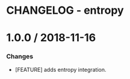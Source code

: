 # CHANGELOG - entropy

1.0.0 / 2018-11-16
==================

### Changes

* [FEATURE] adds entropy integration.
